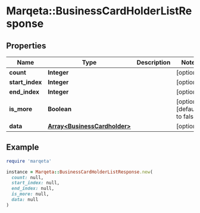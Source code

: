 # Marqeta::BusinessCardHolderListResponse

## Properties

| Name | Type | Description | Notes |
| ---- | ---- | ----------- | ----- |
| **count** | **Integer** |  | [optional] |
| **start_index** | **Integer** |  | [optional] |
| **end_index** | **Integer** |  | [optional] |
| **is_more** | **Boolean** |  | [optional][default to false] |
| **data** | [**Array&lt;BusinessCardholder&gt;**](BusinessCardholder.md) |  | [optional] |

## Example

```ruby
require 'marqeta'

instance = Marqeta::BusinessCardHolderListResponse.new(
  count: null,
  start_index: null,
  end_index: null,
  is_more: null,
  data: null
)
```

